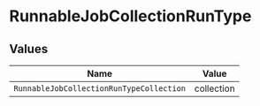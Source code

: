 # RunnableJobCollectionRunType


## Values

| Name                                     | Value                                    |
| ---------------------------------------- | ---------------------------------------- |
| `RunnableJobCollectionRunTypeCollection` | collection                               |